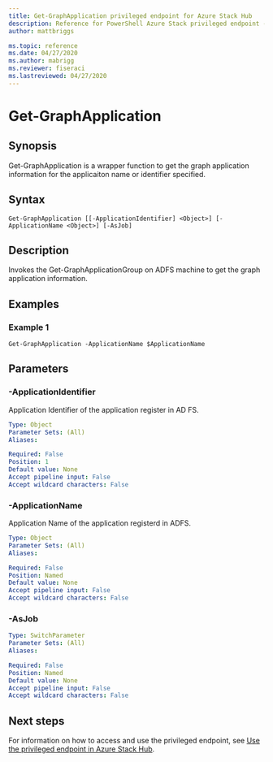 ```yaml
---
title: Get-GraphApplication privileged endpoint for Azure Stack Hub
description: Reference for PowerShell Azure Stack privileged endpoint - Get-GraphApplication
author: mattbriggs

ms.topic: reference
ms.date: 04/27/2020
ms.author: mabrigg
ms.reviewer: fiseraci
ms.lastreviewed: 04/27/2020
---
```


# Get-GraphApplication

## Synopsis
Get-GraphApplication is a wrapper function to get the graph application information for the applicaiton name or identifier specified.

## Syntax

```
Get-GraphApplication [[-ApplicationIdentifier] <Object>] [-ApplicationName <Object>] [-AsJob]
```

## Description
Invokes the Get-GraphApplicationGroup on ADFS machine to get the graph application information.

## Examples

### Example 1
```
Get-GraphApplication -ApplicationName $ApplicationName
```

## Parameters

### -ApplicationIdentifier
Application Identifier of the application register in AD FS.

```yaml
Type: Object
Parameter Sets: (All)
Aliases:

Required: False
Position: 1
Default value: None
Accept pipeline input: False
Accept wildcard characters: False
```

### -ApplicationName
Application Name of the application registerd in ADFS.

```yaml
Type: Object
Parameter Sets: (All)
Aliases:

Required: False
Position: Named
Default value: None
Accept pipeline input: False
Accept wildcard characters: False
```

### -AsJob


```yaml
Type: SwitchParameter
Parameter Sets: (All)
Aliases:

Required: False
Position: Named
Default value: None
Accept pipeline input: False
Accept wildcard characters: False
```

## Next steps

For information on how to access and use the privileged endpoint, see [Use the privileged endpoint in Azure Stack Hub](https://docs.microsoft.com/azure-stack/operator/azure-stack-monitor-update).